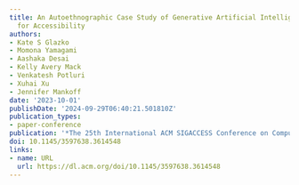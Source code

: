```yaml
---
title: An Autoethnographic Case Study of Generative Artificial Intelligence's Utility
  for Accessibility
authors:
- Kate S Glazko
- Momona Yamagami
- Aashaka Desai
- Kelly Avery Mack
- Venkatesh Potluri
- Xuhai Xu
- Jennifer Mankoff
date: '2023-10-01'
publishDate: '2024-09-29T06:40:21.501810Z'
publication_types:
- paper-conference
publication: '*The 25th International ACM SIGACCESS Conference on Computers and Accessibility*'
doi: 10.1145/3597638.3614548
links:
- name: URL
  url: https://dl.acm.org/doi/10.1145/3597638.3614548
---
```

